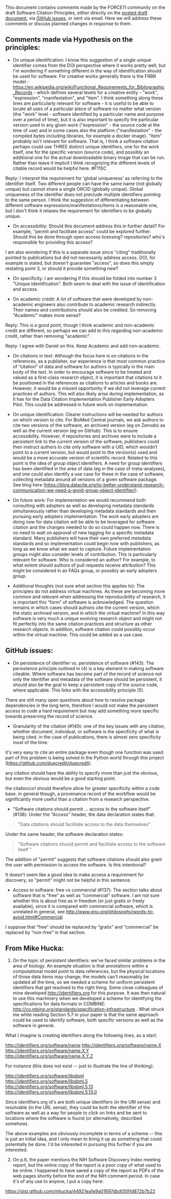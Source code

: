 This document contains comments made by the FORCE11 community on the draft Software Citation Principles, either directly on the [posted draft document](https://www.force11.org/software-citation-principles), via [GitHub issues](https://github.com/force11/force11-scwg/issues), or sent via email.
Here we will address these comments or discuss planned changes in response to them.

## Comments made via Hypothesis on the principles:

 * On unique identification: I know this suggestion of a single unique identifier comes from the DOI perspective where it works pretty well, but I'm wondering if something different in the way of identification should be used for software. For creative works generally there is the FRBR model - https://en.wikipedia.org/wiki/Functional_Requirements_for_Bibliographic_Records - which defines several levels for a creative entity - "work", "expression", "manifestation", and "item". I think something along these lines are particularly relevant for software - it is useful to be able to locate all uses of a particular piece of software no matter what version (the "work" level - software identified by a particular name and purpose over a period of time), but it is also important to specify the particular version used in any given work ("expression" - the source code at the time of use) and in some cases also the platform ("manifestation" - the compiled bytes including libraries, for example a docker image). "Item" probably isn't relevant for software. That is, I think a software citation perhaps could use THREE distinct unique identifiers, one for the work itself, one for the specific version (source code), and possibly an additional one for the actual downloadable binary image that can be run. Rather than leave it implicit I think recognizing the different levels of citable record would be helpful here. #F11SC

 Reply: I interpret the requirement for 'global uniqueness' as referring to the identifier itself. Two different people can have the same name (not globally unique) but cannot share a single ORCID (globally unique). Global uniqueness of the identifier does not preclude multiple identifiers pointing to the same person. I think the suggestion of differentiating between different software expressions/manifestations/items is a reasonable one, but I don't think it relaxes the requirement for identifiers to be globally unique.

 * On accessibility: Should this document address this in further detail? For example, "permit and facilitate access" could be explored further. Should this be done through open access licensing? repositories? who's responsible for providing this access?

 I am also wondering if this is a separate issue since "citing" traditionally pointed to publications but did not necessarily address access. DOI, for example is stated, but doesn't guarantee "access", so does this simply restating point 3, or should it provide something new?

 * On specificity: I am wondering if this should be folded into number 3 "Unique Identification". Both seem to deal with the issue of identification and access.

 * On academic credit: A lot of software that were developed by non-academic engineers also contribute to academic research indirectly. Their names and contributions should also be credited. So removing "Academic" makes more sense?

 Reply: This is a good point, though I think academic and non-academic credit are different, so perhaps we can add to this regarding non-academic credit, rather than removing "academic".

 Reply: I agree with Daniel on this. Keep Academic and add non-academic.


 * On citations in text: Although the focus here is on citations in the references, as a publisher, our experience is that most common practice of “citation” of data and software for authors is typically in the main body of the text. In order to encourage software to be treated and valued as a first-class research object, it is important that citations to it be positioned in the references as citations to articles and books are. However, it would be a missed opportunity if we did not leverage current practices of authors. This will also likely arise during implementation, as it has for the Data Citation Implementation Publisher Early Adopters Pilot. This could be addressed in future work on implementation.

 * On unique identification: Clearer instructions will be needed for authors on which version to cite. For BioMed Central journals, we ask authors to cite two versions of the software, an archived version (eg on Zenodo) as well as the current version (eg on GitHub). This is to ensure accessibility. However, if repositories and archives were to include a persistent link to the current version of the software, publishers could then instruct authors to cite only software with a UID, which wouldn’t point to a current version, but would point to the version(s) used and would be a more accurate version of scientific record. Related to this point is the idea of group object identifiers. A need for group identifiers has been identified in the area of data (eg in the case of meta-analyses), and one could also identify a use case for these in the case of software, collecting metadata around all versions of a given software package. See blog here (https://blog.datacite.org/to-better-understand-research-communication-we-need-a-groid-group-object-identifier/).

 * On future work: For implementation we would recommend both consulting with adopters as well as developing metadata standards simultaneously rather than developing metadata standards and then pursuing early adopters implementation. The work early adopters are doing now for data citation will be able to be leveraged for software citation and the changes needed to do so could happen now. There is no need to wait on approval of new tagging for a specific metadata standard. Many publishers will have their own preferred metadata standards and so implementation could begin now with publishers, as long as we know what we want to capture. Future implementation groups might also consider levels of contribution. This is particularly relevant for software. Who is considered an author? For example, to what extent should authors of pull requests receive attribution? This might be considered in an FAQs group, or possibly an early adopters group.

 * Additional thoughts (not sure what section this applies to): The principles do not address virtual machines. As these are becoming more common and relevant when addressing the reproducibility of research, it is important this “form” of software is acknowledged. The question remains in which cases should authors cite the current version, which the static archived version, and in which the virtual machine? In this way software is very much a unique evolving research object and might not fit perfectly into the same citation practices and structure as other research objects. In addition, software citation could possibly occur within the virtual machine. This could be added as a use case.


## GitHub issues:

 * On persistence of identifier vs. persistence of software (#143): The persistence principle outlined in (4) is a key element in making software citeable. Where software has become part of the record of science not only the identifier and metadata of the software should be persistent, it should also be the goal to keep a persistent copy of the source code, where applicable. This links with the accessibility principle (5).

 There are still many open questions about how to resolve package dependencies in the long term, therefore I would not make the persistent access to code a hard requirement but may add something more specific towards preserving the record of science.

 * Granularity of the citation (#140): one of the key issues with any citation, whether document, individual, or software is the specificity of what is being cited. in the case of publications, there is almost zero specificity most of the time.

 it's very easy to cite an entire package even though one function was used. part of this problem is being solved in the Python world through this project (https://github.com/duecredit/duecredit).

 any citation should have the ability to specify more than just the obvious, but even the obvious would be a good starting point.

 the citation/url should therefore allow for greater specificity within a code base. in general though, a provenance record of the workflow would be significantly more useful than a citation from a research perspective.

 * "Software citations should permit ... access to the software itself" (#138): Under the "Access" header, the data declaration states that:

 > "Data citations should facilitate access to the data themselves"

 Under the same header, the software declaration states:

 > "Software citations should permit and facilitate access to the software itself "

 The addition of "permit" suggests that software citations should also grant the user with permission to access the software. Is this intentional?

 It doesn't seem like a good idea to make access a requirement for discovery, so "permit" might not be helpful in this sentence.

 * Access to software: free vs commercial (#137): The section talks about software that is “free” as well as “commercial” software. I am not sure whether this is about free as in freedom (or just gratis or freely available), since it is compared with commercial software, which is unrelated in general, see http://www.gnu.org/philosophy/words-to-avoid.html#Commercial

 I suppose that “free” should be replaced by “gratis” and “commercial” be replaced by “non-free” in that section.

## From Mike Hucka:

 1. On the topic of persistent identifiers: we've faced similar problems in the area of biology.  An example situation is that annotations within a computational model point to data references, but the physical locations of those data items may change; the models can't reasonably be updated all the time, so we needed a scheme for uniform persistent identifiers that get resolved to the right thing.  Some close colleagues of mine developed http://identifiers.org for this purpose.  It was then natural to use this machinery when we developed a scheme for identifying the specifications for data formats in COMBINE: http://co.mbine.org/standards/specification-infrastructure . What struck me while reading Section 5.7 in your paper is that the same approach could be used to identify software, both specific versions as well as the software in general.

 What I imagine is creating identifiers along the following lines, as a start:

 http://identifiers.org/software/name
 http://identifiers.org/software/name.X
 http://identifiers.org/software/name.X.Y
 http://identifiers.org/software/name.X.Y.Z

 For instance (this does not exist -- just to illustrate the line of thinking):

 http://identifiers.org/software/libsbml
 http://identifiers.org/software/libsbml.5
 http://identifiers.org/software/libsbml.5.13
 http://identifiers.org/software/libsbml.5.13.0

 Since identifiers.org id's are both unique identifiers (in the URI sense) and resolvable (in the URL sense), they could be both the identifier of the software as well as a way for people to click on links and be sent to locations where the software is found (or alternatively, described somehow).

 The above examples are obviously incomplete in terms of a scheme -- this is just an initial idea, and I only mean to bring it up as something that could potentially be done.  I'd be interested in pursuing this further if you are interested.

 2. On p.6, the paper mentions the NIH Software Discovery Index meeting report, but the online copy of the report is a poor copy of what used to be online.  I happened to have saved a copy of the report as PDFs of the web pages shortly before the end of the NIH comment period.  In case it's of any use to anyone, I put a copy here:

 https://gist.github.com/mhucka/44921ea1e9a01697dbd0591d872b7b22
